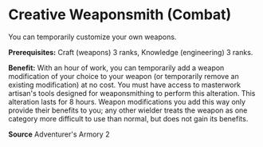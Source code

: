 ﻿---
cssclass: [feats]

---
# Creative Weaponsmith (Combat)

You can temporarily customize your own weapons.

**Prerequisites:** Craft (weapons) 3 ranks, Knowledge (engineering) 3 ranks.

**Benefit:** With an hour of work, you can temporarily add a weapon modification of your choice to your weapon (or temporarily remove an existing modification) at no cost. You must have access to masterwork artisan's tools designed for weaponsmithing to perform this alteration. This alteration lasts for 8 hours. Weapon modifications you add this way only provide their benefits to you; any other wielder treats the weapon as one category more difficult to use than normal, but does not gain its benefits.

**Source** Adventurer's Armory 2